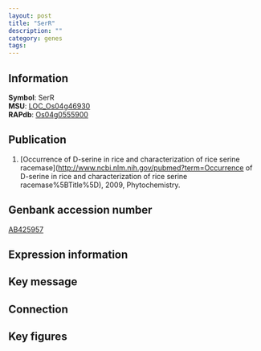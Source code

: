 ```yaml
---
layout: post
title: "SerR"
description: ""
category: genes
tags: 
---
```


## Information
__Symbol__: SerR  
__MSU__: [LOC_Os04g46930](http://rice.plantbiology.msu.edu/cgi-bin/ORF_infopage.cgi?orf=LOC_Os04g46930)  
__RAPdb__: [Os04g0555900](http://rapdb.dna.affrc.go.jp/viewer/gbrowse_details/irgsp1?name=Os04g0555900)  

## Publication
1. [Occurrence of D-serine in rice and characterization of rice serine racemase](http://www.ncbi.nlm.nih.gov/pubmed?term=Occurrence of D-serine in rice and characterization of rice serine racemase%5BTitle%5D), 2009, Phytochemistry.

## Genbank accession number
[AB425957](http://www.ncbi.nlm.nih.gov/nuccore/AB425957)  

## Expression information

## Key message

## Connection

## Key figures


